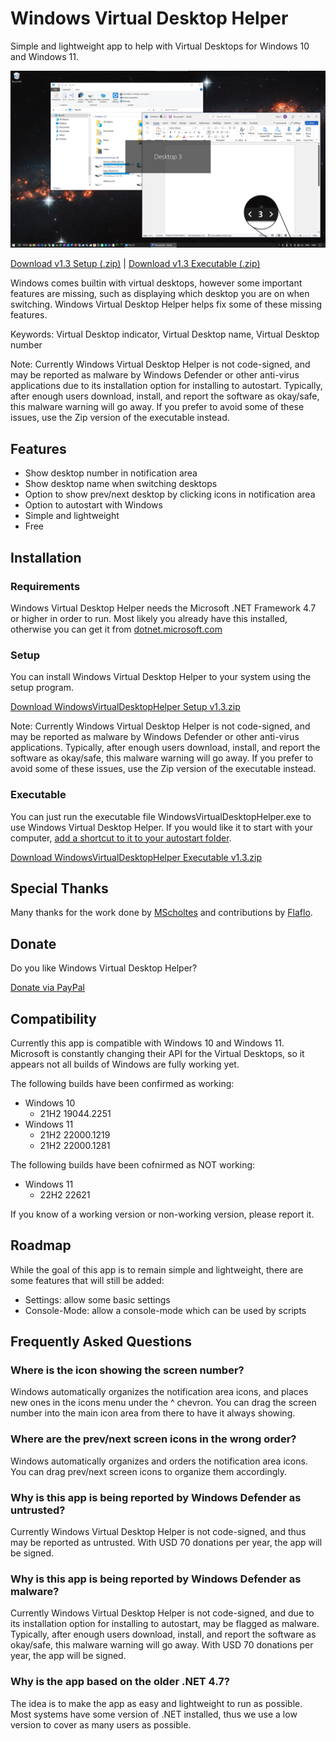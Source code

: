 # Windows Virtual Desktop Helper

Simple and lightweight app to help with Virtual Desktops for Windows 10 and Windows 11.

![Screenshot](Images/WindowsVirtualDeskopHelper%20Screenshot.png)

[Download v1.3 Setup (.zip)](https://github.com/dankrusi/WindowsVirtualDesktopHelper/releases/download/v1.3/WindowsVirtualDesktopHelper.Setup.v1.3.zip) | 
[Download v1.3 Executable (.zip)](https://github.com/dankrusi/WindowsVirtualDesktopHelper/releases/download/v1.3/WindowsVirtualDesktopHelper.Executable.v1.3.zip)

Windows comes builtin with virtual desktops, however some important features are missing, such
as displaying which desktop you are on when switching. Windows Virtual Desktop Helper helps
fix some of these missing features.

Keywords: Virtual Desktop indicator, Virtual Desktop name, Virtual Desktop number

Note: Currently Windows Virtual Desktop Helper is not code-signed, and may be reported as malware by Windows
Defender or other anti-virus applications due to its installation option for installing to autostart. Typically, after enough users download, install, and report
the software as okay/safe, this malware warning will go away. If you prefer to avoid some of these issues, use the Zip version of the executable instead.

## Features

* Show desktop number in notification area
* Show desktop name when switching desktops
* Option to show prev/next desktop by clicking icons in notification area
* Option to autostart with Windows
* Simple and lightweight
* Free


## Installation

### Requirements

Windows Virtual Desktop Helper needs the Microsoft .NET Framework 4.7 or higher in order to run. Most likely you already have this installed, otherwise you can get it from [dotnet.microsoft.com](https://dotnet.microsoft.com/en-us/download/dotnet-framework)

### Setup

You can install Windows Virtual Desktop Helper to your system using the setup program.

[Download WindowsVirtualDesktopHelper Setup v1.3.zip](https://github.com/dankrusi/WindowsVirtualDesktopHelper/releases/download/v1.3/WindowsVirtualDesktopHelper.Setup.v1.3.zip)

Note: Currently Windows Virtual Desktop Helper is not code-signed, and may be reported as malware by Windows
Defender or other anti-virus applications. Typically, after enough users download, install, and report
the software as okay/safe, this malware warning will go away. If you prefer to avoid some of these issues, use the Zip version of the executable instead.

### Executable

You can just run the executable file WindowsVirtualDesktopHelper.exe to use Windows Virtual Desktop Helper.
If you would like it to start with your computer, [add a shortcut to it to your autostart folder](https://support.microsoft.com/en-us/windows/add-an-app-to-run-automatically-at-startup-in-windows-10-150da165-dcd9-7230-517b-cf3c295d89dd).

[Download WindowsVirtualDesktopHelper Executable v1.3.zip](https://github.com/dankrusi/WindowsVirtualDesktopHelper/releases/download/v1.3/WindowsVirtualDesktopHelper.Executable.v1.3.zip)


## Special Thanks

Many thanks for the work done by [MScholtes](https://github.com/MScholtes) and contributions by [Flaflo](https://github.com/Flaflo).


## Donate

Do you like Windows Virtual Desktop Helper? 

[Donate via PayPal](https://www.paypal.com/donate/?hosted_button_id=BG5FYMAHFG9V6)


## Compatibility

Currently this app is compatible with Windows 10 and Windows 11. Microsoft is constantly changing their API for the Virtual Desktops, so it appears not all builds of Windows are fully working yet.

The following builds have been confirmed as working:

* Windows 10
  - 21H2 19044.2251
* Windows 11
  - 21H2 22000.1219
  - 21H2 22000.1281
  
The following builds have been cofnirmed as NOT working:

* Windows 11
  - 22H2 22621 
  
If you know of a working version or non-working version, please report it.


## Roadmap

While the goal of this app is to remain simple and lightweight, there are some features that will still be added:

* Settings: allow some basic settings
* Console-Mode: allow a console-mode which can be used by scripts


## Frequently Asked Questions

### Where is the icon showing the screen number?

Windows automatically organizes the notification area icons, and places new ones in the icons menu under the ^ chevron. You can drag the screen number into the main icon area from there to have it always showing.

### Where are the prev/next screen icons in the wrong order?

Windows automatically organizes and orders the notification area icons. You can drag prev/next screen icons to organize them accordingly.

### Why is this app is being reported by Windows Defender as untrusted?

Currently Windows Virtual Desktop Helper is not code-signed, and thus may be reported as untrusted. With USD 70 donations per year, the app will be signed.

### Why is this app is being reported by Windows Defender as malware?

Currently Windows Virtual Desktop Helper is not code-signed, and due to its installation option for installing to autostart, may be flagged as malware. Typically, after enough users download, install, and report
the software as okay/safe, this malware warning will go away. With USD 70 donations per year, the app will be signed.

### Why is the app based on the older .NET 4.7?

The idea is to make the app as easy and lightweight to run as possible. Most systems have some version of .NET installed, thus we use a low version to cover as many users as possible. 
